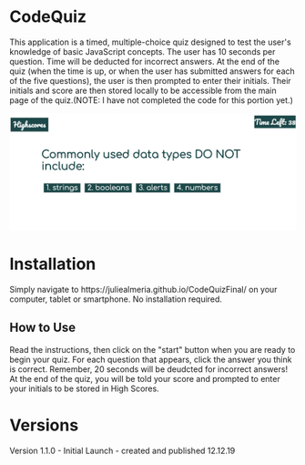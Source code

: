 # CodeQuiz
<p>This application is a timed, multiple-choice quiz designed to test the user's knowledge of basic JavaScript concepts. The user has 10 seconds per question. Time will be deducted for incorrect answers. At the end of the quiz (when the time is up, or when the user has submitted answers for each of the five questions), the user is then prompted to enter their initials. Their initials and score are then stored locally to be accessible from the main page of the quiz.(NOTE: I have not completed the code for this portion yet.) </p>
<img src = "./codequizscreenshot.png">
<h1>Installation</h1>
<p>Simply navigate to https://juliealmeria.github.io/CodeQuizFinal/ on your computer, tablet or smartphone. No installation required. </p>
<h2>How to Use</h2>
<p>Read the instructions, then click on the "start" button when you are ready to begin your quiz. For each question that appears, click the answer you think is correct. Remember, 20 seconds will be deudcted for incorrect answers! At the end of the quiz, you will be told your score and prompted to enter your initials to be stored in High Scores.</p>
<h1>Versions</h1>
<p> Version 1.1.0 - Initial Launch - created and published 12.12.19 </p>

